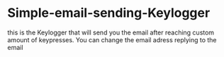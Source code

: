 # Simple-email-sending-Keylogger
this is the Keylogger that will send you the email after reaching custom amount of keypresses. You can change the email adress replying to the email
